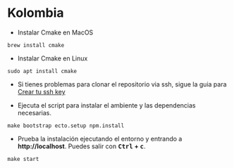 # Kolombia


- Instalar Cmake en MacOS

```shell
brew install cmake
```

- Instalar Cmake en Linux

```shell
sudo apt install cmake
```

- Si tienes problemas para clonar el repositorio via ssh, sigue la guia para [Crear tu ssh key](https://help.github.com/en/enterprise/2.16/user/articles/generating-a-new-ssh-key-and-adding-it-to-the-ssh-agent)

- Ejecuta el script para instalar el ambiente y las dependencias necesarias.

```shell
make bootstrap ecto.setup npm.install
```

- Prueba la instalación ejecutando el entorno y entrando a **http://localhost**. Puedes salir con **<kbd>Ctrl</kbd> + <kbd>c</kbd>**.

```shell
make start
```